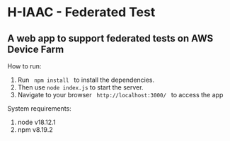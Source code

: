 # H-IAAC - Federated Test

<h2>A web app to support federated tests on AWS Device Farm</h2>
<p> How to run: </p>
<ol>
<li>Run <code> npm install </code> to install the dependencies.</li>
<li>Then use <code>node index.js</code> to start the server.</li>
<li>Navigate to your browser <code> http://localhost:3000/ </code> to access the app</li>
</ol>

<p>System requirements:</p>
<ol>
<li>node v18.12.1</li>
<li>npm v8.19.2</li>
</ol>
